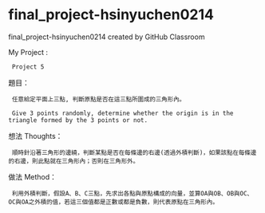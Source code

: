 # final_project-hsinyuchen0214
final_project-hsinyuchen0214 created by GitHub Classroom

My Project : 
     
     Project 5

題目：

     任意給定平面上三點, 判斷原點是否在這三點所圍成的三角形內。

     Give 3 points randomly, determine whether the origin is in the triangle formed by the 3 points or not.


想法 Thoughts：

     順時針沿著三角形的邊繞，判斷某點是否在每條邊的右邊(透過外積判斷)，如果該點在每條邊的右邊，則此點就在三角形內；否則在三角形外。

做法 Method：

     利用外積判斷，假設A、B、C三點，先求出各點與原點構成的向量，並算OA與OB、OB與OC、OC與OA之外積的值，若這三個值都是正數或都是負數，則代表原點在三角形內。
